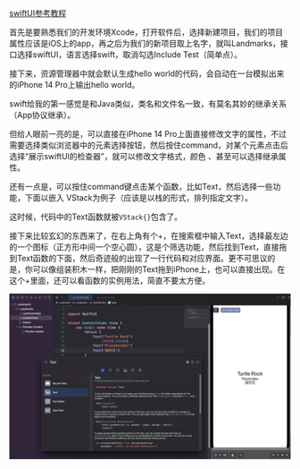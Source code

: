 [swiftUI参考教程](https://developer.apple.com/tutorials/swiftui/creating-and-combining-views)

首先是要熟悉我们的开发环境Xcode，打开软件后，选择新建项目，我们的项目属性应该是iOS上的app，再之后为我们的新项目取上名字，就叫Landmarks，接口选择swiftUI，语言选择swift，取消勾选Include Test（简单点）。

接下来，资源管理器中就会默认生成hello world的代码，会自动在一台模拟出来的iPhone 14 Pro上输出hello world。

swift给我的第一感觉是和Java类似，类名和文件名一致，有莫名其妙的继承关系（App协议继承）。

但给人眼前一亮的是，可以直接在iPhone 14 Pro上面直接修改文字的属性，不过需要选择类似浏览器中的元素选择按钮，然后按住command，对某个元素点击后选择“展示swiftUI的检查器”，就可以修改文字格式，颜色 、甚至可以选择继承属性。

还有一点是，可以按住command键点击某个函数，比如Text，然后选择一些功能，下面以嵌入 VStack为例子（应该是以栈的形式，排列指定文字）。

这时候，代码中的Text函数就被`VStack{}`包含了。

接下来比较玄幻的东西来了，在右上角有个+，在搜索框中输入Text，选择最左边的一个图标（正方形中间一个空心圆），这是个筛选功能，然后找到Text，直接拖到Text函数的下面，然后奇迹般的出现了一行代码和对应界面。更不可思议的是，你可以像组装积木一样，把刚刚的Text拖到iPhone上，也可以直接出现。在这个+里面，还可以看函数的实例用法，简直不要太方便。

<img src="./photo_src/amazing_moment.png" alt="amazing_moment" style="zoom:50%;" />